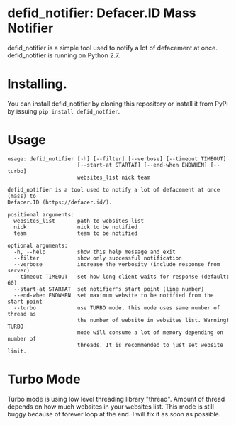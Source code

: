 # defid_notifier: Defacer.ID Mass Notifier
defid_notifier is a simple tool used to notify a lot of defacement at once. defid_notifier is running on Python 2.7.
# Installing.
You can install defid_notifier by cloning this repository or install it from PyPi by issuing `pip install defid_notfier`.
# Usage
```
usage: defid_notifier [-h] [--filter] [--verbose] [--timeout TIMEOUT]
                      [--start-at STARTAT] [--end-when ENDWHEN] [--turbo]
                      websites_list nick team

defid_notifier is a tool used to notify a lot of defacement at once (mass) to
Defacer.ID (https://defacer.id/).

positional arguments:
  websites_list       path to websites list
  nick                nick to be notified
  team                team to be notified

optional arguments:
  -h, --help          show this help message and exit
  --filter            show only successful notification
  --verbose           increase the verbosity (include response from server)
  --timeout TIMEOUT   set how long client waits for response (default: 60)
  --start-at STARTAT  set notifier's start point (line number)
  --end-when ENDWHEN  set maximum website to be notified from the start point
  --turbo             use TURBO mode, this mode uses same number of thread as
                      the number of website in websites list. Warning! TURBO
                      mode will consume a lot of memory depending on number of
                      threads. It is recommended to just set website limit.
```
# Turbo Mode
Turbo mode is using low level threading library "thread". Amount of thread depends on how much websites in your websites list. This mode is still buggy because of forever loop at the end. I will fix it as soon as possible.

